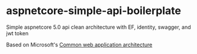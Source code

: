 # aspnetcore-simple-api-boilerplate
Simple aspnetcore 5.0 api clean architecture with EF, identity, swagger, and jwt token

Based on Microsoft's [Common web application architecture](https://docs.microsoft.com/en-us/dotnet/architecture/modern-web-apps-azure/common-web-application-architectures)
